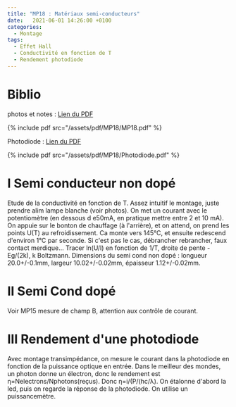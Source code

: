 ```yaml
---
title: "MP18 : Matériaux semi-conducteurs"
date:   2021-06-01 14:26:00 +0100
categories:
  - Montage
tags:
  - Effet Hall
  - Conductivité en fonction de T
  - Rendement photodiode
---
```

# Biblio


photos et notes : [Lien du PDF](/assets/pdf/MP18/MP18.pdf)

{% include pdf src="/assets/pdf/MP18/MP18.pdf" %}

Photodiode : [Lien du PDF](/assets/pdf/MP18/Photodiode.pdf)

{% include pdf src="/assets/pdf/MP18/Photodiode.pdf" %}

# I Semi conducteur non dopé
Etude de la conductivité en fonction de T. Assez intuitif le montage, juste prendre alim lampe blanche (voir photos). On met un courant avec le potentiomètre 
(en dessous d e50mA, en pratique mettre entre 2 et 10 mA). On appuie sur le bonton de chauffage (à l'arrière), et on attend, on prend les points U(T) au refroidissement. Ca monte vers 145°C, et ensuite redescend d'environ 1°C par seconde. Si c'est pas le cas, débrancher rebrancher, faux contact merdique... Tracer ln(U/I) en fonction de 1/T, droite de pente -Eg/(2k), k Boltzmann. Dimensions du semi cond non dopé : longueur 20.0+/-0.1mm, largeur 10.02+/-0.02mm, épaisseur 1.12+/-0.02mm.

# II Semi Cond dopé
Voir MP15 mesure de champ B, attention aux contrôle de courant.

# III Rendement d'une photodiode
Avec montage transimpédance, on mesure le courant dans la photodiode en fonction de la puissance optique en entrée. Dans le meilleur des mondes, un photon donne un électron, donc le rendement est &eta;=Nelectrons/Nphotons(reçus). Donc &eta;=i/(P/(hc/&lambda;). On étalonne d'abord la led, puis on regarde la réponse de la photodiode. On utilise un puissancemètre.
